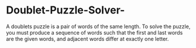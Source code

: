 # Doublet-Puzzle-Solver-
A doublets puzzle is a pair of words of the same length. To solve the puzzle, you must produce a sequence of words such that the first and last words are the given words, and adjacent words differ at exactly one letter. 
